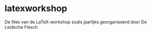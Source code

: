 # latexworkshop
De files van de LaTeX-workshop zoals jaarlijks georganiseerd door De Leidsche Flesch
